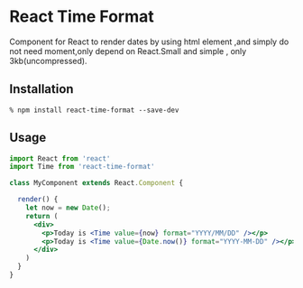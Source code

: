 React Time Format
==========

Component for React to render dates by using html <span> element ,and simply do not need moment,only depend on React.Small and simple , only 3kb(uncompressed).

Installation
------------

    % npm install react-time-format --save-dev

Usage
------------

```jsx
import React from 'react'
import Time from 'react-time-format'

class MyComponent extends React.Component {

  render() {
    let now = new Date();
    return (
      <div>
        <p>Today is <Time value={now} format="YYYY/MM/DD" /></p>
        <p>Today is <Time value={Date.now()} format="YYYY-MM-DD" /></p>
      </div>
    )
  }
}
```

[React]: https://facebook.github.io/react/
[react-time-format]: https://wbye.github.io/react-timer